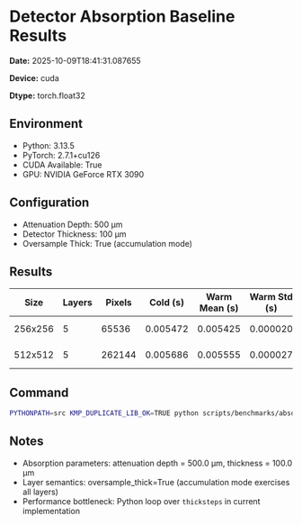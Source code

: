 # Detector Absorption Baseline Results

**Date:** 2025-10-09T18:41:31.087655

**Device:** cuda

**Dtype:** torch.float32

## Environment

- Python: 3.13.5
- PyTorch: 2.7.1+cu126
- CUDA Available: True
- GPU: NVIDIA GeForce RTX 3090

## Configuration

- Attenuation Depth: 500 μm
- Detector Thickness: 100 μm
- Oversample Thick: True (accumulation mode)

## Results

| Size | Layers | Pixels | Cold (s) | Warm Mean (s) | Warm Std (s) | Throughput (px/s) | Mean Intensity |
|------|--------|--------|----------|---------------|--------------|-------------------|----------------|
| 256x256 | 5 | 65536 | 0.005472 | 0.005425 | 0.000020 | 12080541.5 | 5.98e-01 |
| 512x512 | 5 | 262144 | 0.005686 | 0.005555 | 0.000027 | 47193969.7 | 1.73e-01 |

## Command

```bash
PYTHONPATH=src KMP_DUPLICATE_LIB_OK=TRUE python scripts/benchmarks/absorption_baseline.py --sizes 256 512 --repeats 200 --device cuda --outdir reports/2026-01-vectorization-refresh/phase_b/20251010T013437Z/benchmarks/absorption_cuda
```

## Notes

- Absorption parameters: attenuation depth = 500.0 μm, thickness = 100.0 μm
- Layer semantics: oversample_thick=True (accumulation mode exercises all layers)
- Performance bottleneck: Python loop over `thicksteps` in current implementation

